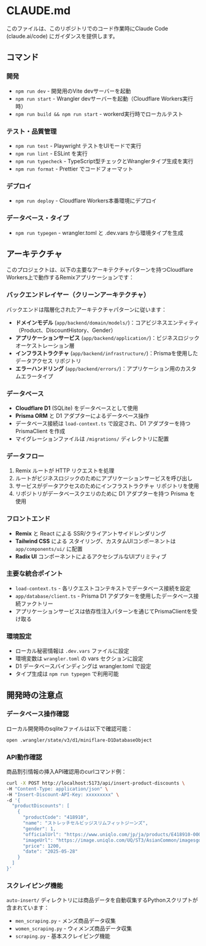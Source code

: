 # CLAUDE.md

このファイルは、このリポジトリでのコード作業時にClaude Code
(claude.ai/code) にガイダンスを提供します。

## コマンド

### 開発

- `npm run dev` - 開発用のVite devサーバーを起動
- `npm run start` - Wrangler devサーバーを起動（Cloudflare Workers実行時）
- `npm run build && npm run start` - workerd実行時でローカルテスト

### テスト・品質管理

- `npm run test` - Playwright テストをUIモードで実行
- `npm run lint` - ESLint を実行
- `npm run typecheck` - TypeScript型チェックとWranglerタイプ生成を実行
- `npm run format` - Prettier でコードフォーマット

### デプロイ

- `npm run deploy` - Cloudflare Workers本番環境にデプロイ

### データベース・タイプ

- `npm run typegen` - wrangler.toml と .dev.vars から環境タイプを生成

## アーキテクチャ

このプロジェクトは、以下の主要なアーキテクチャパターンを持つCloudflare
Workers上で動作するRemixアプリケーションです：

### バックエンドレイヤー（クリーンアーキテクチャ）

バックエンドは階層化されたアーキテクチャパターンに従います：

- **ドメインモデル**
  (`app/backend/domain/models/`)：コアビジネスエンティティ（Product、DiscountHistory、Gender）
- **アプリケーションサービス**
  (`app/backend/application/`)：ビジネスロジック オーケストレーション層
- **インフラストラクチャ**
  (`app/backend/infrastructure/`)：Prismaを使用したデータアクセス リポジトリ
- **エラーハンドリング**
  (`app/backend/errors/`)：アプリケーション用のカスタムエラータイプ

### データベース

- **Cloudflare D1** (SQLite) をデータベースとして使用
- **Prisma ORM** と D1 アダプターによるデータベース操作
- データベース接続は `load-context.ts`
  で設定され、D1 アダプターを持つ PrismaClient を作成
- マイグレーションファイルは `/migrations/` ディレクトリに配置

### データフロー

1. Remix ルートが HTTP リクエストを処理
2. ルートがビジネスロジックのためにアプリケーションサービスを呼び出し
3. サービスがデータアクセスのためにインフラストラクチャ リポジトリを使用
4. リポジトリがデータベースクエリのために D1 アダプターを持つ Prisma を使用

### フロントエンド

- **Remix** と React による SSR/クライアントサイドレンダリング
- **Tailwind CSS** による スタイリング、カスタムUIコンポーネントは
  `app/components/ui/` に配置
- **Radix UI** コンポーネントによるアクセシブルなUIプリミティブ

### 主要な統合ポイント

- `load-context.ts` - 各リクエストコンテキストでデータベース接続を設定
- `app/database/client.ts` - Prisma
  D1 アダプターを使用したデータベース接続ファクトリー
- アプリケーションサービスは依存性注入パターンを通じてPrismaClientを受け取る

### 環境設定

- ローカル秘密情報は `.dev.vars` ファイルに設定
- 環境変数は `wrangler.toml` の vars セクションに設定
- D1 データベースバインディングは wrangler.toml で設定
- タイプ生成は `npm run typegen` で利用可能

## 開発時の注意点

### データベース操作確認

ローカル開発時のsqliteファイルは以下で確認可能：

```sh
open .wrangler/state/v3/d1/miniflare-D1DatabaseObject
```

### API動作確認

商品割引情報の挿入API確認用のcurlコマンド例：

```sh
curl -X POST http://localhost:5173/api/insert-product-discounts \
-H "Content-Type: application/json" \
-H "Insert-Discount-API-Key: xxxxxxxxx" \
-d '{
  "productDiscounts": [
    {
      "productCode": "418910",
      "name": "ストレッチセルビッジスリムフィットジーンズ",
      "gender": 1,
      "officialUrl": "https://www.uniqlo.com/jp/ja/products/E418910-000/00",
      "imageUrl": "https://image.uniqlo.com/UQ/ST3/AsianCommon/imagesgoods/418910/item/goods_69_418910.jpg?width=300",
      "price": 1200,
      "date": "2025-05-28"
    }
  ]
}'
```

### スクレイピング機能

`auto-insert/`
ディレクトリには商品データを自動収集するPythonスクリプトが含まれています：

- `men_scraping.py` - メンズ商品データ収集
- `women_scraping.py` - ウィメンズ商品データ収集
- `scraping.py` - 基本スクレイピング機能
